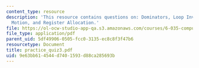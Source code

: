 ```yaml
---
content_type: resource
description: 'This resource contains questions on: Dominators, Loop Invariant Code
  Motion, and Register Allocation.'
file: https://ol-ocw-studio-app-qa.s3.amazonaws.com/courses/6-035-computer-language-engineering-sma-5502-fall-2005/9e63bb614544d7401593d88ca285693b_practice_quiz3.pdf
file_type: application/pdf
parent_uid: 5df49906-0505-fcc0-3135-ec8c8f3f47b6
resourcetype: Document
title: practice_quiz3.pdf
uid: 9e63bb61-4544-d740-1593-d88ca285693b
---
```

